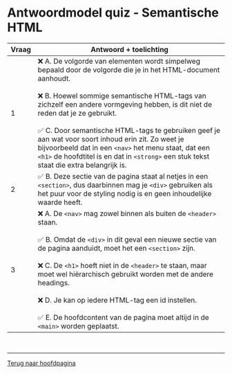 # Antwoordmodel quiz - Semantische HTML

| Vraag | Antwoord + toelichting                                                                                                                                                                                                                                                                                                                                                                                                                                                                                           |
|-------|------------------------------------------------------------------------------------------------------------------------------------------------------------------------------------------------------------------------------------------------------------------------------------------------------------------------------------------------------------------------------------------------------------------------------------------------------------------------------------------------------------------|
| 1     | ❌ A. De volgorde van elementen wordt simpelweg bepaald door de volgorde die je in het HTML-document aanhoudt.<br><br>❌ B. Hoewel sommige semantische HTML-tags van zichzelf een andere vormgeving hebben, is dit niet de reden dat je ze gebruikt.<br><br>✅ C. Door semantische HTML-tags te gebruiken geef je aan wat voor soort inhoud erin zit. Zo weet je bijvoorbeeld dat in een `<nav>` het menu staat, dat een `<h1>` de hoofdtitel is en dat in `<strong>` een stuk tekst staat die extra belangrijk is. |
| 2     | ✅ B. Deze sectie van de pagina staat al netjes in een `<section>`, dus daarbinnen mag je `<div>` gebruiken als het puur voor de styling nodig is en geen inhoudelijke waarde heeft.                                                                                                                                                                                                                                                                                                                              |
| 3     | ❌ A. De `<nav>` mag zowel binnen als buiten de `<header>` staan. <br><br>✅ B. Omdat de `<div>` in dit geval een nieuwe sectie van de pagina aanduidt, moet het een `<section>` zijn.<br><br>❌ C. De `<h1>` hoeft niet in de `<header>` te staan, maar moet wel hiërarchisch gebruikt worden met de andere headings.<br><br>❌ D. Je kan op iedere HTML-tag een id instellen.<br><br>✅ E. De hoofdcontent van de pagina moet altijd in de `<main>` worden geplaatst.                                               |

<br><hr>

[Terug naar hoofdpagina](../..)